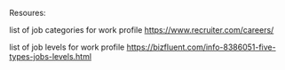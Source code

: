 Resoures:

list of job categories for work profile
https://www.recruiter.com/careers/

list of job levels for work profile
https://bizfluent.com/info-8386051-five-types-jobs-levels.html